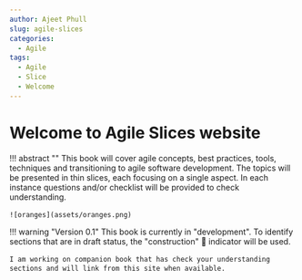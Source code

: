 ```yaml
---
author: Ajeet Phull
slug: agile-slices
categories:
  - Agile
tags:
  - Agile
  - Slice
  - Welcome
---
```


# Welcome to **Agile Slices** website

!!! abstract ""
    This book will cover agile concepts, best practices, tools, techniques and transitioning to agile software development. The topics will be presented in thin slices, each focusing on a single aspect. In each instance questions and/or checklist will be provided to check understanding.
  
    ![oranges](assets/oranges.png)


!!! warning "Version 0.1"
    This book is currently in "development". To identify sections that are in draft status, the "construction" :construction: indicator will be used.

    I am working on companion book that has check your understanding sections and will link from this site when available.